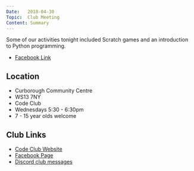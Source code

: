 ```yaml
---
Date:   2018-04-30
Topic:  Club Meeting
Content: Summary
---
```

Some of our activities tonight included Scratch games and an introduction to Python programming.

* [Facebook Link](https://www.facebook.com/1481985248595237/posts/1531511123642649/)

## Location

* Curborough Community Centre
* WS13 7NY
* Code Club
* Wednesdays 5:30 - 6:30pm
* 7 - 15 year olds welcome

## Club Links

* [Code Club Website](https://lichfield-code-club.github.io/)
* [Facebook Page](https://www.facebook.com/LichfieldCoders)
* [Discord club messages](https://discord.gg/szz6xGK)
